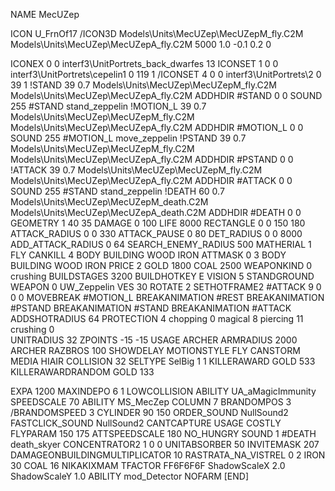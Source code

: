 NAME MecUZep

ICON U_FrnOf17
/ICON3D Models\Units\MecUZep\MecUZepM_fly.C2M Models\Units\MecUZep\MecUZepA_fly.C2M 5000 1.0 -0.1 0.2 0 

ICONEX 0 0 interf3\UnitPortrets\_back_dwarfes 13
ICONSET 1 0 0 interf3\UnitPortrets\cepelin1 0 119 1
/ICONSET 4 0 0 interf3\UnitPortrets\2 0 39 1
!STAND         39 0.7 Models\Units\MecUZep\MecUZepM_fly.C2M Models\Units\MecUZep\MecUZepA_fly.C2M
ADDHDIR #STAND 0 0
SOUND 255 #STAND stand_zeppelin
!MOTION_L      39 0.7 Models\Units\MecUZep\MecUZepM_fly.C2M Models\Units\MecUZep\MecUZepA_fly.C2M
ADDHDIR #MOTION_L 0 0
SOUND 255 #MOTION_L move_zeppelin
!PSTAND        39 0.7 Models\Units\MecUZep\MecUZepM_fly.C2M Models\Units\MecUZep\MecUZepA_fly.C2M
ADDHDIR #PSTAND 0 0 
!ATTACK        39 0.7 Models\Units\MecUZep\MecUZepM_fly.C2M Models\Units\MecUZep\MecUZepA_fly.C2M
ADDHDIR #ATTACK 0 0
SOUND 255 #STAND stand_zeppelin
!DEATH         60 0.7 Models\Units\MecUZep\MecUZepM_death.C2M Models\Units\MecUZep\MecUZepA_death.C2M
ADDHDIR #DEATH 0 0
GEOMETRY 1 40 35
DAMAGE   0 100
LIFE     8000
RECTANGLE 0 0 150 180
ATTACK_RADIUS 0 0 330
ATTACK_PAUSE 0 80
DET_RADIUS 0 0 8000
ADD_ATTACK_RADIUS 0 64
SEARCH_ENEMY_RADIUS 500
MATHERIAL 1 FLY
CANKILL 4 BODY BUILDING WOOD IRON
ATTMASK 0 3 BODY BUILDING WOOD IRON
PRICE 2 GOLD 1800 COAL 2500
WEAPONKIND 0 crushing
BUILDSTAGES 3200
BUILDHOTKEY		E
VISION 5
STANDGROUND
WEAPON 0 UW_Zeppelin
VES 30
ROTATE 2
SETHOTFRAME2 #ATTACK 9 0 0 0
MOVEBREAK #MOTION_L
BREAKANIMATION #REST
BREAKANIMATION #PSTAND
BREAKANIMATION #STAND
BREAKANIMATION #ATTACK
ADDSHOTRADIUS 64
PROTECTION 4 chopping 0 magical 8 piercing 11 crushing 0         
UNITRADIUS 32
ZPOINTS -15 -15
USAGE ARCHER
ARMRADIUS 		2000
ARCHER
RAZBROS 100
SHOWDELAY
MOTIONSTYLE FLY
CANSTORM
MEDIA HIAIR
COLLISION 32
SELTYPE SelBig 1 1
KILLERAWARD             GOLD 533
KILLERAWARDRANDOM       GOLD 133

EXPA 1200
MAXINDEPO 6 1
LOWCOLLISION
ABILITY	UA_aMagicImmunity
SPEEDSCALE 70
ABILITY MS_MecZep
COLUMN 7
BRANDOMPOS 3
/BRANDOMSPEED 3
CYLINDER 90 150
ORDER_SOUND NullSound2
FASTCLICK_SOUND NullSound2
CANTCAPTURE
USAGE COSTLY
FLYPARAM 150 175
ATTSPEEDSCALE 180
NO_HUNGRY
SOUND 1 #DEATH death_skyer
CONCENTRATOR2 1 0 0
UNITABSORBER 50
INVITEMASK 207
DAMAGEONBUILDINGMULTIPLICATOR 10
RASTRATA_NA_VISTREL 0 2 IRON 30 COAL 16
NIKAKIXMAM
TFACTOR FF6F6F6F
ShadowScaleX 2.0
ShadowScaleY 1.0
ABILITY mod_Detector
NOFARM
[END]
